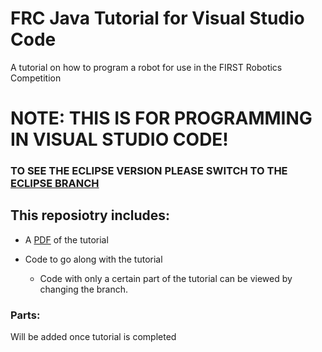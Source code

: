 # FRC Java Tutorial for Visual Studio Code
A tutorial on how to program a robot for use in the FIRST Robotics Competition

# NOTE: THIS IS FOR PROGRAMMING IN VISUAL STUDIO CODE! 
### TO SEE THE ECLIPSE VERSION PLEASE SWITCH TO THE [ECLIPSE BRANCH](https://github.com/FRCTeam3255/FRC-Java-Tutorial/tree/eclipse)

## This reposiotry includes:

- A [PDF](https://github.com/FRCTeam3255/FRC-Java-Tutorial/raw/master/FRC%20Programming%20Tutorial%20VSC.pdf) of the tutorial

- Code to go along with the tutorial
  - Code with only a certain part of the tutorial can be viewed by changing the branch.
  
### Parts:
Will be added once tutorial is completed
